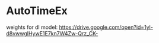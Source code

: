 # AutoTimeEx

weights for dl model: https://drive.google.com/open?id=1yl-d8vwwgIHywE1E7kn7W4Zw-Qrz_CK-
